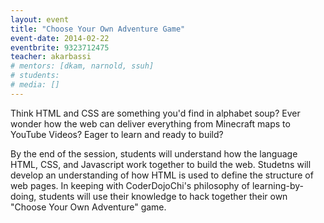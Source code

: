 ```yaml
---
layout: event
title: "Choose Your Own Adventure Game"
event-date: 2014-02-22
eventbrite: 9323712475
teacher: akarbassi
# mentors: [dkam, narnold, ssuh]
# students:
# media: []
---
```


Think HTML and CSS are something you'd find in alphabet soup? Ever wonder how the web can deliver everything from Minecraft maps to YouTube Videos? Eager to learn and ready to build?

By the end of the session, students will understand how the language HTML, CSS, and Javascript work together to build the web. Studetns will develop an understanding of how HTML is used to define the structure of web pages. In keeping with CoderDojoChi's philosophy of learning-by-doing, students will use their knowledge to hack together their own "Choose Your Own Adventure" game.

